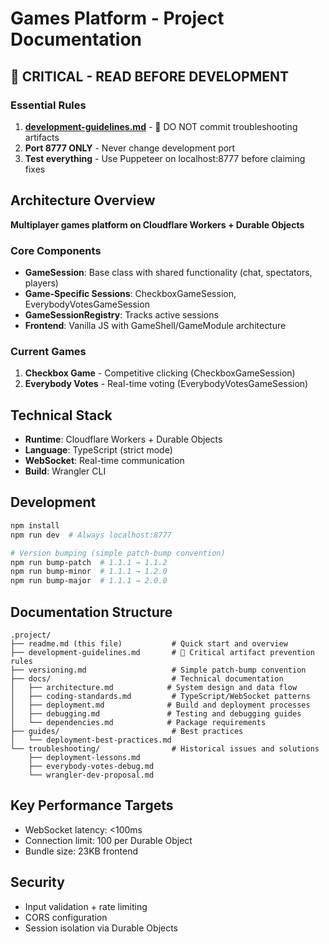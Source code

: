 # Games Platform - Project Documentation

## 🚨 CRITICAL - READ BEFORE DEVELOPMENT

### Essential Rules
1. **[development-guidelines.md](development-guidelines.md)** - 🚫 DO NOT commit troubleshooting artifacts
2. **Port 8777 ONLY** - Never change development port
3. **Test everything** - Use Puppeteer on localhost:8777 before claiming fixes

## Architecture Overview
**Multiplayer games platform on Cloudflare Workers + Durable Objects**

### Core Components
- **GameSession**: Base class with shared functionality (chat, spectators, players)
- **Game-Specific Sessions**: CheckboxGameSession, EverybodyVotesGameSession
- **GameSessionRegistry**: Tracks active sessions
- **Frontend**: Vanilla JS with GameShell/GameModule architecture

### Current Games
1. **Checkbox Game** - Competitive clicking (CheckboxGameSession)
2. **Everybody Votes** - Real-time voting (EverybodyVotesGameSession)

## Technical Stack
- **Runtime**: Cloudflare Workers + Durable Objects
- **Language**: TypeScript (strict mode)
- **WebSocket**: Real-time communication
- **Build**: Wrangler CLI

## Development
```bash
npm install
npm run dev  # Always localhost:8777

# Version bumping (simple patch-bump convention)
npm run bump-patch  # 1.1.1 → 1.1.2
npm run bump-minor  # 1.1.1 → 1.2.0  
npm run bump-major  # 1.1.1 → 2.0.0
```

## Documentation Structure
```
.project/
├── readme.md (this file)           # Quick start and overview  
├── development-guidelines.md       # 🚫 Critical artifact prevention rules
├── versioning.md                   # Simple patch-bump convention
├── docs/                           # Technical documentation
│   ├── architecture.md            # System design and data flow
│   ├── coding-standards.md         # TypeScript/WebSocket patterns  
│   ├── deployment.md              # Build and deployment processes
│   ├── debugging.md               # Testing and debugging guides
│   └── dependencies.md            # Package requirements
├── guides/                         # Best practices
│   └── deployment-best-practices.md
└── troubleshooting/                # Historical issues and solutions
    ├── deployment-lessons.md
    ├── everybody-votes-debug.md
    └── wrangler-dev-proposal.md
```

## Key Performance Targets
- WebSocket latency: <100ms
- Connection limit: 100 per Durable Object  
- Bundle size: 23KB frontend

## Security
- Input validation + rate limiting
- CORS configuration  
- Session isolation via Durable Objects